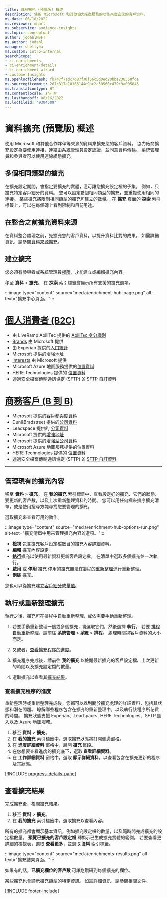 ```yaml
---
title: 資料擴充 (預覽版) 概述
description: 使用 Microsoft 和其他協力廠商服務的功能來豐富您的客戶資料。
ms.date: 06/10/2022
ms.reviewer: mhart
ms.subservice: audience-insights
ms.topic: conceptual
author: jodahlMSFT
ms.author: jodahl
manager: shellyha
ms.custom: intro-internal
searchScope:
- ci-enrichments
- ci-enrichment-details
- ci-enrichment-wizard
- customerInsights
ms.openlocfilehash: fb747f7adc7d87f30f66c5d0ed20bbe238558fde
ms.sourcegitcommit: 267c317e10166146c9ac2c30560c479c9a005845
ms.translationtype: HT
ms.contentlocale: zh-TW
ms.lasthandoff: 08/16/2022
ms.locfileid: "9304509"
---
```

# <a name="data-enrichment-preview-overview"></a>資料擴充 (預覽版) 概述

使用 Microsoft 和其他合作夥伴等來源的資料來擴充您的客戶資料。 協力廠商擴充設定為要使用[連接](connections.md)，連結由系統管理員設定認證，並同意資料傳輸。 系統管理員和參與者可以使用連線組態擴充。  

## <a name="multiple-enrichments-of-the-same-type"></a>多個相同類型的擴充

在擴充設定期間，會指定要擴充的實體，這可讓您擴充設定檔的子集。 例如，只擴充特定客戶細分的資料。 您可以設定數個相同類型的擴充，並重複使用相同的連接。 某些擴充將限制相同類型的擴充可建立的數量。 在 **擴充** 頁面的 **探索** 索引標籤上，可以在每個磚上看到限制和目前用途。

## <a name="enrich-data-sources-before-unification"></a>在整合之前擴充資料來源

在資料整合處理之前，先擴充您的客戶資料，以提升資料比對的成果。 如需詳細資訊，請參閱[資料來源擴充](data-sources-enrichment.md)。

## <a name="create-an-enrichment"></a>建立擴充

您必須有參與者或系統管理員[權限](permissions.md)，才能建立或編輯擴充內容。

移至 **資料** > **擴充**。 在 **探索** 索引標籤會顯示所有支援的擴充選項。

:::image type="content" source="media/enrichment-hub-page.png" alt-text="擴充中心頁面。":::

# <a name="individual-consumers-b-to-c"></a>[個人消費者 (B2C)](#tab/b2c)

- 由 LiveRamp AbiliTec 提供的 [AbiliTec 身分識別](enrichment-liveramp.md)
- [Brands](enrichment-microsoft.md) 由 Microsoft 提供
- 由 Experian 提供的[人口統計](enrichment-experian.md)
- Microsoft 提供的[增強地址](enrichment-enhanced-addresses.md)
- [Interests](enrichment-microsoft.md) 由 Microsoft 提供
- Microsoft Azure 地圖服務提供的[位置資料](enrichment-azure-maps.md)
- HERE Technologies 提供的 [位置資料](enrichment-here.md)
- 透過安全檔案傳輸通訊協定 (SFTP) 的 [SFTP 自訂資料](enrichment-SFTP-custom-import.md)

# <a name="business-accounts-b-to-b"></a>[商務客戶 (B 到 B)](#tab/b2b)

- Microsoft 提供的[客戶參與度資料](enrichment-office.md)
- Dun&Bradstreet 提供的[公司資料](enrichment-dnb.md)
- Leadspace 提供的 [公司資料](enrichment-leadspace.md)
- Microsoft 提供的[增強地址](enrichment-enhanced-addresses.md)
- Microsoft 提供的[增強型公司資料](enrichment-enhanced-company-data.md)
- Microsoft Azure 地圖服務提供的[位置資料](enrichment-azure-maps.md)
- HERE Technologies 提供的 [位置資料](enrichment-here.md)
- 透過安全檔案傳輸通訊協定 (SFTP) 的 [SFTP 自訂資料](enrichment-SFTP-custom-import.md)

---

## <a name="manage-existing-enrichments"></a>管理現有的擴充內容

移至 **資料** > **擴充**。 在 **我的擴充** 索引標籤中，查看設定好的擴充、它們的狀態、要更新的客戶數，以及上次重新整理資料的時間。 您可以用任何欄來排序擴充清單，或是使用搜尋方塊尋找您要管理的擴充。

選取擴充來查看可用的動作。

:::image type="content" source="media/enrichment-hub-options-run.png" alt-text="擴充清單中用來管理擴充內容的選項。":::

- **檢視** 包含擴充客戶設定檔數目的擴充內容詳細資料。
- **編輯** 擴充內容設定。
- [**執行**](#run-or-refresh-enrichments)擴充以使用最新資料更新客戶設定檔。 在清單中選取多個擴充並一次執行。
- **啟用** 或 **停用** 擴充 停用的擴充無法在[排程的重新整理](schedule-refresh.md)進行重新整理。
- **刪除** 擴充。

您也可以從擴充建立[客戶細分](segments.md)或[量值](measures.md)。

## <a name="run-or-refresh-enrichments"></a>執行或重新整理擴充

執行之後，擴充可在排程中自動重新整理，或依需要手動重新整理。

1. 若要手動重新整理一個或多個擴充，請選取它們，然後選擇 **執行**。 若要 [排程自動重新整理](schedule-refresh.md)，請前往 **系統管理** > **系統** > **排程**。 處理時間視客戶資料的大小而定。

1. 又或者，[查看擴充程序的進度](#see-the-progress-of-the-enrichment-process)。

1. 擴充程序完成後，請前往 **我的擴充** 以檢閱最新擴充的客戶設定檔、上次更新的時間以及擴充設定檔的數量。

1. 選取擴充以查看其[擴充結果](#view-enrichment-results)。

### <a name="see-the-progress-of-the-enrichment-process"></a>查看擴充程序的進度

重新整理時或重新整理完成後，您都可以找到關於擴充處理的詳細資料，包括其狀態和潛在問題。 瞭解哪些程序包含在擴充的重新整理中，以及執行該程序所花費的時間。 擴充狀態支援 Experian、Leadspace、HERE Technologies、SFTP 匯入以及 Azure 地圖服務。

1. 移至 **資料** > **擴充**。
1. 在 **我的擴充** 索引標籤中，選取擴充狀態將打開側邊窗格。
1. 在 **進度詳細資料** 窗格中，展開 **擴充** 區段。
1. 在您想要查看進度的擴充底下，選取 **查看詳細資料**。
1. 在 **工作詳細資料** 窗格中，選取 **顯示詳細資料**，以查看包含在擴充更新的程序及其狀態。

[!INCLUDE [progress-details-pane](includes/progress-details-pane.md)]

## <a name="view-enrichment-results"></a>查看擴充結果

完成擴充後，檢閱擴充結果。

1. 移至 **資料** > **擴充**。
1. 在 **我的擴充** 索引標籤中，選取擴充以查看內容。

所有的擴充都會顯示基本資訊，例如擴充設定檔的數量，以及隨時間完成擴充的設定檔數量。 **預覽已擴充的客戶設定檔** 磚顯示已生成擴充實體的範例。 若要查看更詳細的檢視表，選取 **查看更多**，並選取 **資料** 索引標籤。

:::image type="content" source="media/enrichments-results.png" alt-text="擴充結果頁面。":::

如果有的話，**已擴充欄位的客戶數** 可讓您鑽研到每個擴充的欄位。

某些擴充也會顯示擴充類型的特定資訊。 如需詳細資訊，請參閱相關文件。

[!INCLUDE [footer-include](includes/footer-banner.md)]
